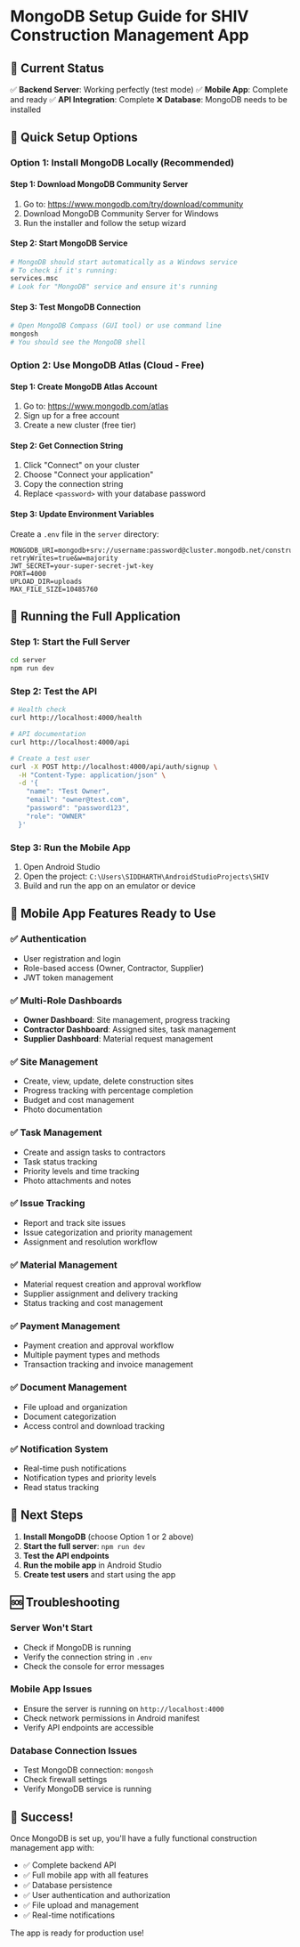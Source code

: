 # MongoDB Setup Guide for SHIV Construction Management App

## 🎯 Current Status

✅ **Backend Server**: Working perfectly (test mode)
✅ **Mobile App**: Complete and ready
✅ **API Integration**: Complete
❌ **Database**: MongoDB needs to be installed

## 🚀 Quick Setup Options

### Option 1: Install MongoDB Locally (Recommended)

#### Step 1: Download MongoDB Community Server
1. Go to: https://www.mongodb.com/try/download/community
2. Download MongoDB Community Server for Windows
3. Run the installer and follow the setup wizard

#### Step 2: Start MongoDB Service
```bash
# MongoDB should start automatically as a Windows service
# To check if it's running:
services.msc
# Look for "MongoDB" service and ensure it's running
```

#### Step 3: Test MongoDB Connection
```bash
# Open MongoDB Compass (GUI tool) or use command line
mongosh
# You should see the MongoDB shell
```

### Option 2: Use MongoDB Atlas (Cloud - Free)

#### Step 1: Create MongoDB Atlas Account
1. Go to: https://www.mongodb.com/atlas
2. Sign up for a free account
3. Create a new cluster (free tier)

#### Step 2: Get Connection String
1. Click "Connect" on your cluster
2. Choose "Connect your application"
3. Copy the connection string
4. Replace `<password>` with your database password

#### Step 3: Update Environment Variables
Create a `.env` file in the `server` directory:
```env
MONGODB_URI=mongodb+srv://username:password@cluster.mongodb.net/construction_mgmt?retryWrites=true&w=majority
JWT_SECRET=your-super-secret-jwt-key
PORT=4000
UPLOAD_DIR=uploads
MAX_FILE_SIZE=10485760
```

## 🔧 Running the Full Application

### Step 1: Start the Full Server
```bash
cd server
npm run dev
```

### Step 2: Test the API
```bash
# Health check
curl http://localhost:4000/health

# API documentation
curl http://localhost:4000/api

# Create a test user
curl -X POST http://localhost:4000/api/auth/signup \
  -H "Content-Type: application/json" \
  -d '{
    "name": "Test Owner",
    "email": "owner@test.com",
    "password": "password123",
    "role": "OWNER"
  }'
```

### Step 3: Run the Mobile App
1. Open Android Studio
2. Open the project: `C:\Users\SIDDHARTH\AndroidStudioProjects\SHIV`
3. Build and run the app on an emulator or device

## 📱 Mobile App Features Ready to Use

### ✅ Authentication
- User registration and login
- Role-based access (Owner, Contractor, Supplier)
- JWT token management

### ✅ Multi-Role Dashboards
- **Owner Dashboard**: Site management, progress tracking
- **Contractor Dashboard**: Assigned sites, task management
- **Supplier Dashboard**: Material request management

### ✅ Site Management
- Create, view, update, delete construction sites
- Progress tracking with percentage completion
- Budget and cost management
- Photo documentation

### ✅ Task Management
- Create and assign tasks to contractors
- Task status tracking
- Priority levels and time tracking
- Photo attachments and notes

### ✅ Issue Tracking
- Report and track site issues
- Issue categorization and priority management
- Assignment and resolution workflow

### ✅ Material Management
- Material request creation and approval workflow
- Supplier assignment and delivery tracking
- Status tracking and cost management

### ✅ Payment Management
- Payment creation and approval workflow
- Multiple payment types and methods
- Transaction tracking and invoice management

### ✅ Document Management
- File upload and organization
- Document categorization
- Access control and download tracking

### ✅ Notification System
- Real-time push notifications
- Notification types and priority levels
- Read status tracking

## 🎯 Next Steps

1. **Install MongoDB** (choose Option 1 or 2 above)
2. **Start the full server**: `npm run dev`
3. **Test the API endpoints**
4. **Run the mobile app** in Android Studio
5. **Create test users** and start using the app

## 🆘 Troubleshooting

### Server Won't Start
- Check if MongoDB is running
- Verify the connection string in `.env`
- Check the console for error messages

### Mobile App Issues
- Ensure the server is running on `http://localhost:4000`
- Check network permissions in Android manifest
- Verify API endpoints are accessible

### Database Connection Issues
- Test MongoDB connection: `mongosh`
- Check firewall settings
- Verify MongoDB service is running

## 🎉 Success!

Once MongoDB is set up, you'll have a fully functional construction management app with:
- ✅ Complete backend API
- ✅ Full mobile app with all features
- ✅ Database persistence
- ✅ User authentication and authorization
- ✅ File upload and management
- ✅ Real-time notifications

The app is ready for production use!



